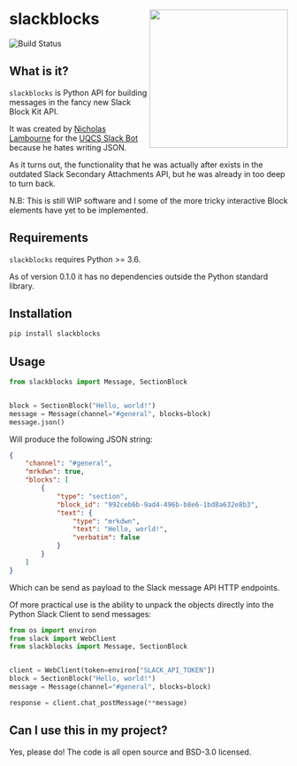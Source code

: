# slackblocks <img src="https://github.com/nicklambourne/slackblocks/blob/master/docs/img/sb.png" align="right" width="250px"/>

![Build Status](https://api.travis-ci.org/nicklambourne/slackblocks.svg?branch=master)

## What is it?

`slackblocks` is Python API for building messages in the fancy new Slack Block Kit API.

It was created by [Nicholas Lambourne](https://github.com/nicklambourne) for the [UQCS Slack Bot](https://github.com/UQComputingSociety/uqcsbot) because he hates writing JSON.

As it turns out, the functionality that he was actually after exists in the outdated Slack Secondary Attachments API, but he was already in too deep to turn back.

N.B: This is still WIP software and I some of the more tricky interactive Block elements have yet to be implemented.

## Requirements
`slackblocks` requires Python >= 3.6.

As of version 0.1.0 it has no dependencies outside the Python standard library.

## Installation

```bash
pip install slackblocks
```

## Usage

```python
from slackblocks import Message, SectionBlock


block = SectionBlock("Hello, world!")
message = Message(channel="#general", blocks=block)
message.json()

```

Will produce the following JSON string:
```json
{
    "channel": "#general",
    "mrkdwn": true,
    "blocks": [
        {
            "type": "section",
            "block_id": "992ceb6b-9ad4-496b-b8e6-1bd8a632e8b3",
            "text": {
                "type": "mrkdwn",
                "text": "Hello, world!",
                "verbatim": false
            }
        }
    ]
}
```
Which can be send as payload to the Slack message API HTTP endpoints.

Of more practical use is the ability to unpack the objects directly into 
the Python Slack Client to send messages:
```python
from os import environ
from slack import WebClient
from slackblocks import Message, SectionBlock


client = WebClient(token=environ["SLACK_API_TOKEN"])
block = SectionBlock("Hello, world!")
message = Message(channel="#general", blocks=block)

response = client.chat_postMessage(**message)
```

## Can I use this in my project?

Yes, please do! The code is all open source and BSD-3.0 licensed.